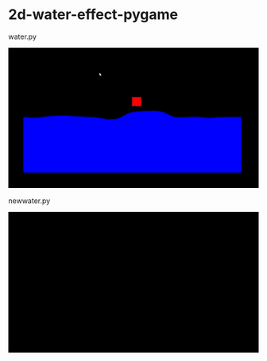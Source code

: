 ﻿# 2d-water-effect-pygame


water.py 

![til](https://github.com/GrumpyDude02/2d-water-effect-pygame/blob/master/gifs/water1.gif)

newwater.py

![til](https://github.com/GrumpyDude02/2d-water-effect-pygame/blob/master/gifs/water2.gif)
